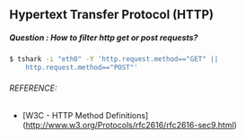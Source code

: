 ## Hypertext Transfer Protocol (HTTP)
##### Question : How to filter http get or post requests?
```bash
$ tshark -i "eth0" -Y 'http.request.method=="GET" ||
    http.request.method=="POST"'
```

###### REFERENCE:

* [W3C - HTTP Method Definitions]
(http://www.w3.org/Protocols/rfc2616/rfc2616-sec9.html)
